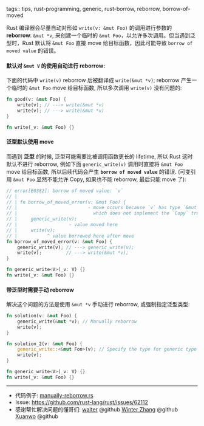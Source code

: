 tags:: tips, rust-programming, generic, rust-borrow, reborrow, borrow-of-moved

Rust 编译器会尽量自动对形如 `write(v: &mut Foo)` 的调用进行参数的 **reborrow**: `&mut *v`, 来创建一个临时的 `&mut Foo`，以允许多次调用。但当遇到泛型时，Rust 默认将 `&mut Foo` 直接 move 给目标函数，因此可能导致 `borrow of moved value` 的错误。

#### 默认对 `&mut V` 的使用自动进行 **reborrow**:

下面的代码中 `write(v)` reborrow 后被翻译成 `write(&mut *v)`; reborrow 产生一个临时的 `&mut Foo` move 给目标函数, 所以多次调用 `write(v)` 没有问题的:

```rust
fn good(v: &mut Foo) {
    write(v); // ---> write(&mut *v)
    write(v); // ---> write(&mut *v)
}

fn write(_v: &mut Foo) {}
````

#### 泛型默认使用 move

而遇到 **泛型** 的时候, 泛型可能需要比被调用函数更长的 lifetime, 所以 Rust 这时默认不进行 reborrow, 例如下面 `generic_write(v)` 调用时直接将 `&mut Foo` move 给目标函数, 所以后续代码会产生 **`borrow of moved value`** 的错误. (可变引用 `&mut Foo` 显然不能允许 Copy, 如果也不能 reborrow, 最后只能 move 了):

```rust
// error[E0382]: borrow of moved value: `v`
// |
// | fn borrow_of_moved_error(v: &mut Foo) {
// |                          - move occurs because `v` has type `&mut Foo`,
// |                            which does not implement the `Copy` trait
// |     generic_write(v);
// |                   - value moved here
// |     write(v);
// |           ^ value borrowed here after move
fn borrow_of_moved_error(v: &mut Foo) {
    generic_write(v); // ---> generic_write(v);
    write(v);         // ---> write(&mut *v);
}

fn generic_write<V>(_v: V) {}
fn write(_v: &mut Foo) {}
````

#### 带泛型时需要手动 reborrow

解决这个问题的方法是使用 `&mut *v` 手动进行 reborrow, 或强制指定泛型类型:

```rust
fn solution(v: &mut Foo) {
    generic_write(&mut *v); // Manually reborrow
    write(v);
}

fn solution_2(v: &mut Foo) {
    generic_write::<&mut Foo>(v); // Specify the type for generic type
    write(v);
}

fn generic_write<V>(_v: V) {}
fn write(_v: &mut Foo) {}
```

---

- 代码例子: [manually-reborrow.rs](../rust-playground/src/bin/borrow-of-moved-reborrow.rs)
- Issue: https://github.com/rust-lang/rust/issues/62112
- 感谢帮忙解决问题的懂哥们:
  [walter](https://github.com/w41ter) @github
  [Winter Zhang](https://github.com/zhang2014) @github
  [Xuanwo](https://github.com/Xuanwo) @github


